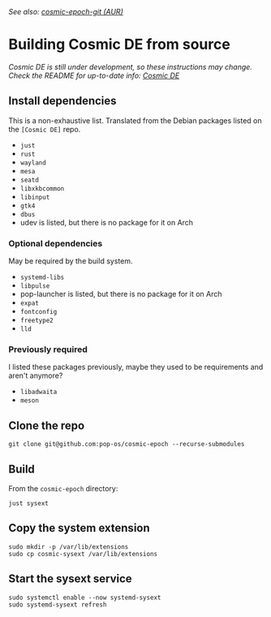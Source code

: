 _See also: [cosmic-epoch-git (AUR)]_

# Building Cosmic DE from source
_Cosmic DE is still under development, so these instructions may change._
_Check the README for up-to-date info: [Cosmic DE]_

## Install dependencies
This is a non-exhaustive list.
Translated from the Debian packages listed on the `[Cosmic DE]` repo.
+ `just`
+ `rust`
+ `wayland`
+ `mesa`
+ `seatd`
+ `libxkbcommon`
+ `libinput`
+ `gtk4`
+ `dbus`
+ udev is listed, but there is no package for it on Arch

### Optional dependencies
May be required by the build system.
+ `systemd-libs`
+ `libpulse`
+ pop-launcher is listed, but there is no package for it on Arch
+ `expat`
+ `fontconfig`
+ `freetype2`
+ `lld`

### Previously required
I listed these packages previously, maybe they used to be requirements and aren't anymore?
+ `libadwaita`
+ `meson`

## Clone the repo
```
git clone git@github.com:pop-os/cosmic-epoch --recurse-submodules
```

## Build
From the `cosmic-epoch` directory:
```
just sysext
```

## Copy the system extension
```
sudo mkdir -p /var/lib/extensions
sudo cp cosmic-sysext /var/lib/extensions
```

## Start the sysext service
```
sudo systemctl enable --now systemd-sysext
sudo systemd-sysext refresh
```

[Cosmic DE]: https://github.com/pop-os/cosmic-epoch
[cosmic-epoch-git (AUR)]: https://aur.archlinux.org/packages/cosmic-epoch-git
